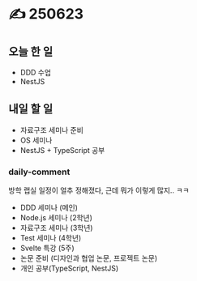 # ✍️ 250623

## 오늘 한 일

* DDD 수업
* NestJS



## 내일 할 일

* 자료구조 세미나 준비
* OS 세미나
* NestJS + TypeScript 공부



### daily-comment

방학 랩실 일정이 얼추 정해졌다, 근데 뭐가 이렇게 많지.. ㅋㅋ

* DDD 세미나 (메인)
* Node.js 세미나 (2학년)
* 자료구조 세미나 (3학년)
* Test 세미나 (4학년)
* Svelte 특강 (5주)
* 논문 준비 (디자인과 협업 논문, 프로젝트 논문)
* 개인 공부(TypeScript, NestJS)



